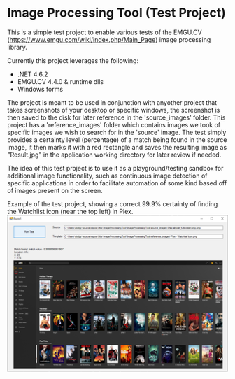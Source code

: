 # Image Processing Tool (Test Project)
This is a simple test project to enable various tests of the EMGU.CV (https://www.emgu.com/wiki/index.php/Main_Page) image processing library.

Currently this project leverages the following:
- .NET 4.6.2
- EMGU.CV 4.4.0 & runtime dlls
- Windows forms

The project is meant to be used in conjunction with anyother project that takes screenshots of your desktop or specific windows, the screenshot is then saved to the disk for later reference in the 'source_images' folder. This project has a 'reference_images' folder which contains images we took of specific images we wish to search for in the 'source' image.
The test simply provides a certainty level (percentage) of a match being found in the source image, it then marks it with a red rectangle and saves the resulting image as "Result.jpg" in the application working directory for later review if needed.

The idea of this test project is to use it as a playground/testing sandbox for additional image functionality, such as continuous image detection of specific applications in order to facilitate automation of some kind based off of images present on the screen.

Example of the test project, showing a correct 99.9% certainty of finding the Watchlist icon (near the top left) in Plex.
![](https://github.com/dannya1985/ImageProcessingTool/blob/master/ImageProcessingTool/example.png)
